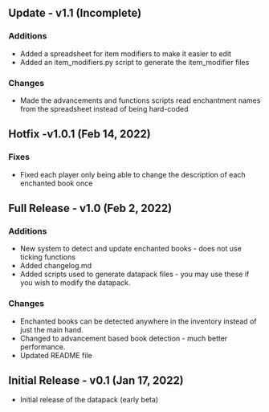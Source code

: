 ## Update - v1.1 (Incomplete)
### Additions
 - Added a spreadsheet for item modifiers to make it easier to edit
 - Added an item_modifiers.py script to generate the item_modifier files

### Changes
 - Made the advancements and functions scripts read enchantment names from the spreadsheet instead of being hard-coded

## Hotfix -v1.0.1 (Feb 14, 2022)
### Fixes
 - Fixed each player only being able to change the description of each enchanted book once

## Full Release - v1.0 (Feb 2, 2022)
### Additions
 - New system to detect and update enchanted books - does not use ticking functions
 - Added changelog.md
 - Added scripts used to generate datapack files - you may use these if you wish to modify the datapack.

### Changes
 - Enchanted books can be detected anywhere in the inventory instead of just the main hand.
 - Changed to advancement based book detection - much better performance.
 - Updated README file


## Initial Release - v0.1 (Jan 17, 2022)
- Initial release of the datapack (early beta)